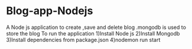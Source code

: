 # Blog-app-Nodejs
A Node js application to create ,save and delete blog .mongodb is used to store the blog
To run the application
1)Install Node js
2)Install Mongodb
3)Install dependencies from package.json
4)nodemon run start
